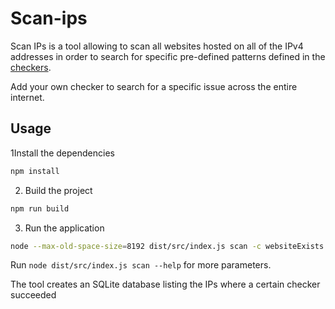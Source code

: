 # Scan-ips

Scan IPs is a tool allowing to scan all websites hosted on all of the IPv4 addresses
in order to search for specific pre-defined patterns defined in the [checkers](./src/checkers).

Add your own checker to search for a specific issue across the entire internet.

## Usage

1Install the dependencies

```bash
npm install
```

2. Build the project

```bash
npm run build
```

3. Run the application

```bash
node --max-old-space-size=8192 dist/src/index.js scan -c websiteExists -f 1.0.0.0 -t 1.255.255.255
```

Run `node dist/src/index.js scan --help` for more parameters.

The tool creates an SQLite database listing the IPs where a certain checker succeeded
